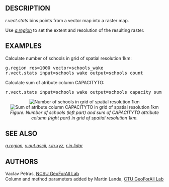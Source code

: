 <h2>DESCRIPTION</h2>

<em>r.vect.stats</em> bins points from a vector map into a raster map.

<p>
Use <em><a href="https://grass.osgeo.org/grass-stable/manuals/g.region.html">g.region</a></em> to set the extent and
resolution of the resulting raster.


<h2>EXAMPLES</h2>

<!--

TODO: needs to be finished

Calculate for current region the beam irradiance (direct radiation)
for DOY 355 in 2014 from 8am to 3pm:

<div class="code"><pre>
g.region vect=elev_lid792_bepts res=10
</pre></div>
-->

Calculate number of schools in grid of spatial resolution 1km:

<div class="code"><pre>
g.region res=1000 vector=schools_wake
r.vect.stats input=schools_wake output=schools_count
</pre></div>

Calculate sum of atribute column CAPACITYTO:

<div class="code"><pre>
r.vect.stats input=schools_wake output=schools_capacity_sum column=CAPACITYTO method=sum
</pre></div>

<center>
  <img src="r_to_vect_schools_count.png" border="0" alt="Number of schools in grid of spatial resolution 1km">
  <img src="r_to_vect_schools_sum.png" border="0" alt="Sum of atribute column CAPACITYTO in grid of spatial resolution 1km"><br>
  <em>Figure: Number of schools (left part) and sum of CAPACITYTO attribute column (right part) in grid of spatial resolution 1km.</em>
</center>


<h2>SEE ALSO</h2>

<em>
<a href="https://grass.osgeo.org/grass-stable/manuals/g.region.html">g.region</a>,
<a href="https://grass.osgeo.org/grass-stable/manuals/v.out.ascii.html">v.out.ascii</a>,
<a href="https://grass.osgeo.org/grass-stable/manuals/r.in.xyz.html">r.in.xyz</a>,
<a href="https://grass.osgeo.org/grass-stable/manuals/r.in.lidar.html">r.in.lidar</a>
</em>


<h2>AUTHORS</h2>

Vaclav Petras, <a href="https://geospatial.ncsu.edu/geoforall/">NCSU GeoForAll Lab</a><br>
Column and method parameters added by Martin
Landa, <a href="https://geomatics.fsv.cvut.cz/research/geoforall/">CTU GeoForAll Lab</a>
